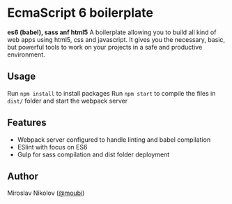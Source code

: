 # EcmaScript 6 boilerplate

**es6 (babel), sass anf html5**
A boilerplate allowing you to build all kind of web apps using html5, css and javascript. It gives you the necessary, basic, but powerful tools to work on your projects in a safe and productive environment.

## Usage
Run `npm install` to install packages
Run `npm start` to compile the files in `dist/` folder and start the webpack server

## Features
 - Webpack server configured to handle linting and babel compilation
 - ESlint with focus on ES6
 - Gulp for sass compilation and dist folder deployment

## Author
Miroslav Nikolov ([@moubi](https://twitter.com/moubi))
